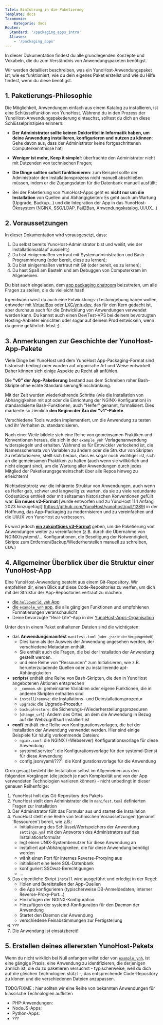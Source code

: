 ```yaml
---
Titel: Einführung in die Paketierung
Template: docs
Taxonomie:
    Kategorie: docs
Routen:
  Standard: '/packaging_apps_intro'
  Aliases:
    - '/packaging_apps'
---
```


In dieser Dokumentation findest du alle grundlegenden Konzepte und Vokabeln, die du zum Verständnis von Anwendungspaketen benötigst.

Wir werden detailliert beschreiben, was ein YunoHost-Anwendungspaket ist, wie es funktioniert, wie du dein eigenes Paket erstellst und wie du Hilfe findest, wenn du diese benötigst.


## 1. Paketierungs-Philosophie

Die Möglichkeit, Anwendungen einfach aus einem Katalog zu installieren, ist eine Schlüsselfunktion von YunoHost. Während du in den Prozess der YunoHost-Anwendungspaketierung eintauchst, solltest du dich an diese Schlüsselprinzipien erinnern:

- **Der Administrator sollte keinen Doktortitel in Informatik haben, um deine Anwendung installieren, konfigurieren und nutzen zu können**: Gehe davon aus, dass der Administrator keine fortgeschrittenen Computerkenntnisse hat;

- **Weniger ist mehr**, **Keep it simple!**: überfrachte den Administrator nicht mit Dutzenden von technischen Fragen;

- **Die Dinge sollten sofort funktionieren**: zum Beispiel sollte der Administrator den Installationsprozess nicht manuell abschließen müssen, indem er die Zugangsdaten für die Datenbank manuell ausfüllt;

- Bei der Paketierung von YunoHost-Apps geht es **nicht nur um die Installation** von Quellen und Abhängigkeiten: Es geht auch um Wartung (Upgrade, Backup...) und die Integration der App in das YunoHost-Ökosystem (NGINX, SSO/LDAP, Fail2Ban, Anwendungskatalog, UI/UX...)


## 2. Voraussetzungen

In dieser Dokumentation wird vorausgesetzt, dass:

1. Du selbst bereits YunoHost-Administrator bist und weißt, wie der Installationsablauf aussieht;)
2. Du bist einigermaßen vertraut mit Systemadministration und Bash-Programmierung (oder bereit, diese zu lernen);
3. Du bist einigermaßen vertraut mit Git (oder bereit, es zu lernen);
4. Du hast Spaß am Basteln und am Debuggen von Computerkram im Allgemeinen.

Du bist auch eingeladen, dem [app packaging chatroom](/chat_rooms) beizutreten, um alle Fragen zu stellen, die du vielleicht hast!

Irgendwann wirst du auch eine Entwicklungs-/Testumgebung haben wollen, entweder mit [VirtualBox](/packaging_apps_virtualbox) oder [LXC/ynh-dev](https://github.com/yunohost/ynh-dev), das für den Kern gedacht ist, aber durchaus auch für die Entwicklung von Anwendungen verwendet werden kann. Du kannst auch einen Dev/Test-VPS bei deinem bevorzugten Hosting-Anbieter einrichten oder sogar auf deinem Prod entwickeln, wenn du gerne gefährlich lebst ;).

## 3. Anmerkungen zur Geschichte der YunoHost-App-Pakete

Viele Dinge bei YunoHost und dem YunoHost App-Packaging-Format sind historisch bedingt oder wurden auf organische Art und Weise entwickelt. Daher können sich einige Aspekte zu Recht alt anfühlen.

Die **"v0" der App-Paketierung** bestand aus dem Schreiben roher Bash-Skripte ohne echte Standardisierung/Einschränkung.

Mit der Zeit wurden wiederkehrende Schritte (wie die Installation von Abhängigkeiten mit apt oder die Einrichtung der NGINX-Konfiguration) in standardisierte Bash-Funktionen, auch "Helfer" genannt, formalisiert. Dies markierte so ziemlich **den Beginn der Ära der "v1"-Pakete**.

Verschiedene Tools wurden implementiert, um die Anwendung zu testen und ihr Verhalten zu standardisieren.

Nach einer Weile bildete sich eine Reihe von gemeinsamen Praktiken und Konventionen heraus, die sich in der `example_ynh`-Vorlagenanwendung widerspiegeln und erhalten. Während es für Entwickler verlockend ist, die Namensschemata von Variablen zu ändern oder die Struktur von Skripten zu refaktorisieren, stellt sich heraus, dass es sogar noch wichtiger ist, sich an die gemeinsamen Praktiken zu halten (auch wenn sie willkürlich und nicht elegant sind), um die Wartung aller Anwendungen durch jedes Mitglied der Paketierungsgemeinschaft über alle Repos hinweg zu erleichtern!

Nichtsdestotrotz war die inhärente Struktur von Anwendungen, auch wenn es Helfer gab, schwer und langweilig zu warten, da sie zu viele redundante Codestücke enthielt oder mit seltsamen historischen Konventionen gefüllt war. **Ein neues v2-Format** [wurde entworfen und zu YunoHost 11.1 Anfang 2023 hinzugefügt] (https://github.com/YunoHost/yunohost/pull/1289) in der Hoffnung, das App-Packaging zu modernisieren und zu vereinfachen und die UI/UX von YunoHost zu verbessern.

Es wird jedoch [**ein zukünftiges v3-Format**](https://github.com/YunoHost/issues/issues/2136) geben, um die Paketierung von Anwendungen weiter zu vereinfachen (z.B. durch die Übernahme von NGINX/systemd/... Konfigurationen, die Beseitigung der Notwendigkeit, Skripte zum Entfernen/Backup/Wiederherstellen manuell zu schreiben, usw.)


## 4. Allgemeiner Überblick über die Struktur einer YunoHost-App

Eine YunoHost-Anwendung besteht aus einem Git-Repository. Wir empfehlen dir, einen Blick auf diese Code-Repositories zu werfen, um dich mit der Struktur der App-Repositories vertraut zu machen:
- [die `helloworld_ynh` App](https://github.com/YunoHost-Apps/helloworld_ynh)
- [die `example_ynh` app](https://github.com/YunoHost/example_ynh), die alle gängigen Funktionen und empfohlenen Formatierungen veranschaulicht
- Deine bevorzugte "Real-Life"-App in der [YunoHost-Apps-Organisation](https://github.com/orgs/YunoHost-Apps/repositories)

Unter den in einem Paket enthaltenen Dateien sind die wichtigsten: 

- das **Anwendungsmanifest** `manifest.toml` <small>(oder `.json` in der Vergangenheit)</small>
    - Dies kann als der Ausweis der Anwendung angesehen werden, der verschiedene Metadaten enthält. 
    - Sie enthält auch die Fragen, die bei der Installation der Anwendung gestellt werden.
    - und eine Reihe von "Ressourcen" zum Initialisieren, wie z.B. herunterzuladende Quellen oder zu installierende apt-Abhängigkeiten
- **scripts/** enthält eine Reihe von Bash-Skripten, die den in YunoHost angebotenen Aktionen entsprechen
   - `_common.sh`: gemeinsame Variablen oder eigene Funktionen, die in anderen Skripten enthalten sind
   - `install`/`remove`: die Installations- und Deinstallationsprozedur
   - `upgrade`: die Upgrade-Prozedur
   - `backup`/`restore`: die Sicherungs-/Wiederherstellungsprozeduren 
   - (`change_url`): Ändern des Ortes, an dem die Anwendung in Bezug auf die Webzugriffsurl installiert ist
- **conf/** enthält eine Reihe von Konfigurationsvorlagen, die bei der Installation der Anwendung verwendet werden. Hier sind einige Beispiele für häufig vorkommende Dateien:
   - `nginx.conf`: die NGINX (=Webserver) Konfigurationsvorlage für diese Anwendung
   - systemd.service": die Konfigurationsvorlage für den systemd-Dienst für diese Anwendung
   - config.json/yaml/???`: die Konfigurationsvorlage für die Anwendung

Grob gesagt besteht die Installation selbst im Allgemeinen aus den folgenden Vorgängen (die jedoch je nach Komplexität und von der App verwendeten Technologien variieren können) - nicht unbedingt in dieser genauen Reihenfolge:

1. YunoHost holt das Git-Repository des Pakets
2. YunoHost stellt dem Administrator die in `manifest.toml` definierten Fragen zur Installation
3. Der Administrator füllt das Formular aus und startet die Installation
4. YunoHost stellt eine Reihe von technischen Voraussetzungen (genannt 'Ressourcen') bereit, wie z.B.:
    - Initialisierung des Schlüssel/Wertspeichers der Anwendung `settings.yml` mit den Antworten des Administrators auf das Installationsformular
    - legt einen UNIX-Systembenutzer für diese Anwendung an
    - installiert apt-Abhängigkeiten, die für diese Anwendung benötigt werden
    - wählt einen Port für internes Reverse-Proxying aus
    - initialisiert eine leere SQL-Datenbank
    - konfiguriert SSOwat-Berechtigungen
    - ...
5. Das eigentliche Skript `Install` wird ausgeführt und erledigt in der Regel:
    - Holen und Bereitstellen der App-Quellen
    - die App konfigurieren (typischerweise DB-Anmeldedaten, interner Reverse-Proxy-Port...)
    - Hinzufügen der NGINX-Konfiguration
    - Hinzufügen der systemd-Konfiguration für den Daemon der Anwendung
    - Startet den Daemon der Anwendung
    - verschiedene Feinabstimmungen zur Fertigstellung
6. ???
7. Die Anwendung ist einsatzbereit!


## 5. Erstellen deines allerersten YunoHost-Pakets

Wenn du nicht wirklich bei Null anfangen willst oder von [`example_ynh`](https://github.com/YunoHost/example_ynh), ist eine gängige Praxis, eine Anwendung zu identifizieren, die derjenigen ähnlich ist, die du zu paketieren versuchst - typischerweise, weil du dich auf die gleichen Technologien stützt -, das entsprechende Code-Repository zu klonen und die verschiedenen Dateien anzupassen. 

TODO/FIXME : hier sollten wir eine Reihe von bekannten Anwendungen für klassische Technologien auflisten

- PHP-Anwendungen:
- NodeJS-Apps:
- Python-Apps:
- ???

